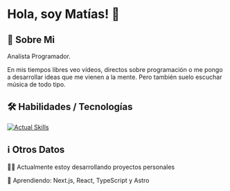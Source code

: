 # Hola, soy Matías! 👋

## 🚀 Sobre Mi

Analista Programador.

En mis tiempos libres veo vídeos, directos sobre programación o me pongo a desarrollar ideas que me vienen a la mente. Pero también suelo escuchar música de todo tipo.

## 🛠️ Habilidades / Tecnologías

[![Actual Skills](https://skillicons.dev/icons?i=astro,ts,react,tailwind,github,nodejs,py)]()

## ℹ️ Otros Datos

👩‍💻 Actualmente estoy desarrollando proyectos personales

🧠 Aprendiendo: Next.js, React, TypeScript y Astro
